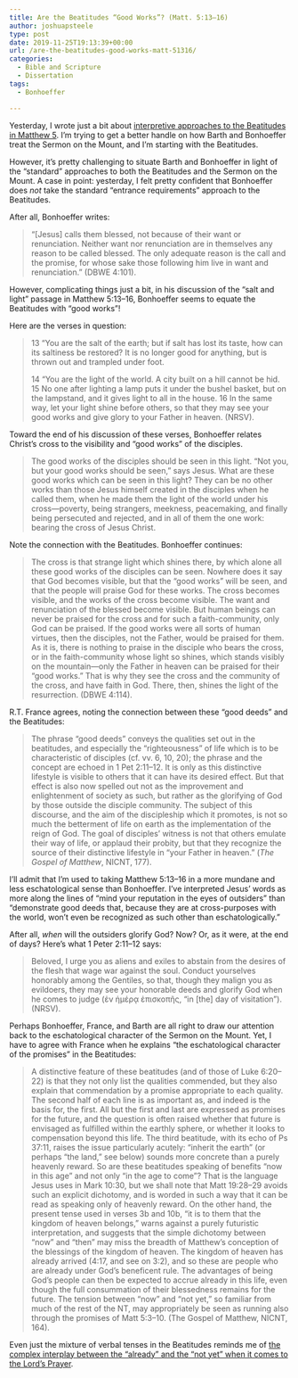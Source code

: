 ```yaml
---
title: Are the Beatitudes “Good Works”? (Matt. 5:13–16)
author: joshuapsteele
type: post
date: 2019-11-25T19:13:39+00:00
url: /are-the-beatitudes-good-works-matt-51316/
categories:
  - Bible and Scripture
  - Dissertation
tags:
  - Bonhoeffer

---
```

Yesterday, I wrote just a bit about [interpretive approaches to the Beatitudes in Matthew 5][1]. I’m trying to get a better handle on how Barth and Bonhoeffer treat the Sermon on the Mount, and I’m starting with the Beatitudes. 

However, it’s pretty challenging to situate Barth and Bonhoeffer in light of the “standard” approaches to both the Beatitudes and the Sermon on the Mount. A case in point: yesterday, I felt pretty confident that Bonhoeffer does _not_ take the standard “entrance requirements” approach to the Beatitudes.

After all, Bonhoeffer writes:

<blockquote class="wp-block-quote">
  <p>
    “[Jesus] calls them blessed, not because of their want or renunciation. Neither want nor renunciation are in themselves any reason to be called blessed. The only adequate reason is the call and the promise, for whose sake those following him live in want and renunciation.” (DBWE 4:101).
  </p>
</blockquote>

However, complicating things just a bit, in his discussion of the “salt and light” passage in Matthew 5:13–16, Bonhoeffer seems to equate the Beatitudes with “good works”! 

Here are the verses in question: 

<blockquote class="wp-block-quote">
  <p>
    13&nbsp;“You are the salt of the earth; but if salt has lost its taste, how can its saltiness be restored? It is no longer good for anything, but is thrown out and trampled under foot.
  </p>
  
  <p>
    14&nbsp;“You are the light of the world. A city built on a hill cannot be hid. 15&nbsp;No one after lighting a lamp puts it under the bushel basket, but on the lampstand, and it gives light to all in the house. 16&nbsp;In the same way, let your light shine before others, so that they may see your good works and give glory to your Father in heaven. (NRSV).
  </p>
</blockquote>

Toward the end of his discussion of these verses, Bonhoeffer relates Christ’s cross to the visibility and “good works” of the disciples. 

<blockquote class="wp-block-quote">
  <p>
    The good works of the disciples should be seen in this light. “Not you, but your good works should be seen,” says Jesus. What are these good works which can be seen in this light? They can be no other works than those Jesus himself created in the disciples when he called them, when he made them the light of the world under his cross—poverty, being strangers, meekness, peacemaking, and finally being persecuted and rejected, and in all of them the one work: bearing the cross of Jesus Christ.
  </p>
</blockquote>

Note the connection with the Beatitudes. Bonhoeffer continues:

<blockquote class="wp-block-quote">
  <p>
    The cross is that strange light which shines there, by which alone all these good works of the disciples can be seen. Nowhere does it say that God becomes visible, but that the “good works” will be seen, and that the people will praise God for these works. The cross becomes visible, and the works of the cross become visible. The want and renunciation of the blessed become visible. But human beings can never be praised for the cross and for such a faith-community, only God can be praised. If the good works were all sorts of human virtues, then the disciples, not the Father, would be praised for them. As it is, there is nothing to praise in the disciple who bears the cross, or in the faith-community whose light so shines, which stands visibly on the mountain—only the Father in heaven can be praised for their “good works.” That is why they see the cross and the community of the cross, and have faith in God. There, then, shines the light of the resurrection. (DBWE 4:114).
  </p>
</blockquote>

R.T. France agrees, noting the connection between these “good deeds” and the Beatitudes: 

<blockquote class="wp-block-quote">
  <p>
    The phrase “good deeds” conveys the qualities set out in the beatitudes, and especially the “righteousness” of life which is to be characteristic of disciples (cf. vv. 6, 10, 20); the phrase and the concept are echoed in 1 Pet 2:11–12. It is only as this distinctive lifestyle is visible to others that it can have its desired effect. But that effect is also now spelled out not as the improvement and enlightenment of society as such, but rather as the glorifying of God by those outside the disciple community. The subject of this discourse, and the aim of the discipleship which it promotes, is not so much the betterment of life on earth as the implementation of the reign of God. The goal of disciples’ witness is not that others emulate their way of life, or applaud their probity, but that they recognize the source of their distinctive lifestyle in “your Father in heaven.” (<em>The Gospel of Matthew</em>, NICNT, 177).
  </p>
</blockquote>

I’ll admit that I’m used to taking Matthew 5:13–16 in a more mundane and less eschatological sense than Bonhoeffer. I’ve interpreted Jesus’ words as more along the lines of “mind your reputation in the eyes of outsiders” than “demonstrate good deeds that, because they are at cross-purposes with the world, won’t even be recognized as such other than eschatologically.” 

After all, _when_ will the outsiders glorify God? Now? Or, as it were, at the end of days? Here’s what 1 Peter 2:11–12 says: 

<blockquote class="wp-block-quote">
  <p>
    Beloved, I urge you as aliens and exiles to abstain from the desires of the flesh that wage war against the soul. Conduct yourselves honorably among the Gentiles, so that, though they malign you as evildoers, they may see your honorable deeds and glorify God when he comes to judge (ἐν ἡμέρᾳ ἐπισκοπῆς, “in [the] day of visitation”). (NRSV).
  </p>
</blockquote>

Perhaps Bonhoeffer, France, and Barth are all right to draw our attention back to the eschatological character of the Sermon on the Mount. Yet, I have to agree with France when he explains “the eschatological character of the promises” in the Beatitudes: 

<blockquote class="wp-block-quote">
  <p>
    A distinctive feature of these beatitudes (and of those of Luke 6:20–22) is that they not only list the qualities commended, but they also explain that commendation by a promise appropriate to each quality. The second half of each line is as important as, and indeed is the basis for, the first. All but the first and last are expressed as promises for the future, and the question is often raised whether that future is envisaged as fulfilled within the earthly sphere, or whether it looks to compensation beyond this life. The third beatitude, with its echo of Ps 37:11, raises the issue particularly acutely: “inherit the earth” (or perhaps “the land,” see below) sounds more concrete than a purely heavenly reward. So are these beatitudes speaking of benefits “now in this age” and not only “in the age to come”? That is the language Jesus uses in Mark 10:30, but we shall note that Matt 19:28–29 avoids such an explicit dichotomy, and is worded in such a way that it can be read as speaking only of heavenly reward. On the other hand, the present tense used in verses 3b and 10b, “it is to them that the kingdom of heaven belongs,” warns against a purely futuristic interpretation, and suggests that the simple dichotomy between “now” and “then” may miss the breadth of Matthew’s conception of the blessings of the kingdom of heaven. The kingdom of heaven has already arrived (4:17, and see on 3:2), and so these are people who are already under God’s beneficent rule. The advantages of being God’s people can then be expected to accrue already in this life, even though the full consummation of their blessedness remains for the future. The tension between “now” and “not yet,” so familiar from much of the rest of the NT, may appropriately be seen as running also through the promises of Matt 5:3–10. (The Gospel of Matthew, NICNT, 164).
  </p>
</blockquote>

Even just the mixture of verbal tenses in the Beatitudes reminds me of [the complex interplay between the “already” and the “not yet” when it comes to the Lord’s Prayer][2].

 [1]: https://joshuapsteele.com/interpretive-approaches-to-the-beatitudes/
 [2]: https://joshuapsteele.com/when-will-thy-kingdom-come-the-timing-and-agency-of-the-kingdom-of-god-in-the-lords-prayer/